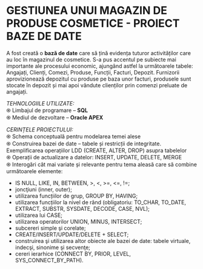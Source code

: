 # GESTIUNEA UNUI MAGAZIN DE PRODUSE COSMETICE - PROIECT BAZE DE DATE

A fost creată o **bază de date** care să țină evidența tuturor activităților care au loc în magazinul de cosmetice. S-a pus accentul pe subiecte mai importante ale procesului economic, ajungând astfel la următoarele tabele: Angajați, Clienți, Comezi, Produse, Funcții, Facturi, Depozit.
Furnizorii aprovizionează depozitul cu produse pe baza unor facturi, produsele sunt stocate în depozit și mai apoi vândute clienților prin comenzi preluate de angajați.


*TEHNOLOGIILE UTILIZATE:* <br />
֍ Limbajul de programare – **SQL** <br />
֍ Mediul de dezvoltare – **Oracle APEX** <br />

*CERINȚELE PROIECTULUI:* <br />
֍ Schema conceptuală pentru modelarea temei alese <br />
֍ Construirea bazei de date – tabele și restricții de integritate. Exemplificarea operațiilor LDD (CREATE, ALTER, DROP) asupra tabelelor <br />
֍ Operații de actualizare a datelor: INSERT, UPDATE, DELETE, MERGE <br />
֍ Interogări cât mai variate și relevante pentru tema aleasă care să combine următoarele elemente: <br />
+ IS NULL, LIKE, IN, BETWEEN, >, <, >=, <=, !=; <br />
+ joncţiuni (inner, outer); <br />
+ utilizarea funcțiilor de grup, GROUP BY, HAVING; <br />
+ utilizarea funcțiilor la nivel de rând (obligatoriu: TO_CHAR, TO_DATE, EXTRACT, SUBSTR, SYSDATE, DECODE, CASE, NVL); <br />
+ utilizarea lui CASE; <br />
+ utilizarea operatorilor UNION, MINUS, INTERSECT; <br />
+ subcereri simple şi corelate; <br />
+ CREATE/INSERT/UPDATE/DELETE + SELECT; <br />
+ construirea şi utilizarea altor obiecte ale bazei de date: tabele virtuale, indecşi, sinonime şi secvenţe; <br />
+ cereri ierarhice (CONNECT BY, PRIOR, LEVEL, SYS_CONNECT_BY_PATH). <br />
